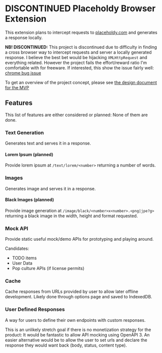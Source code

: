 # DISCONTINUED Placeholdy Browser Extension

This extension plans to intercept requests to [placeholdy.com](https://placeholdy.com) and generates a response locally.

**NB! DISCONTINUED:** This project is discontinued due to difficulty in finding a cross browser way to intercept requests and server a locally generated response. I believe the best bet would be hijacking `XMLHttpRequest` and everything related. However the project fails the effort/reward ratio I'm comfortable with for freeware. If interested, this show the issue fairly well: [chrome bug issue](https://bugs.chromium.org/p/chromium/issues/detail?id=104058)

To get an overview of the project concept, please see [the design document for the MVP](./docs/design-document.md)

## Features

This list of features are either considered or planned: None of them are done.

### Text Generation

Generates text and serves it in a response.

#### Lorem Ipsum (planned)

Provide lorem ipsum at `/text/lorem/<number>` returning a number of words.

### Images

Generates image and serves it in a response.

#### Black Images (planned)

Provide image generation at `/image/black/<number>x<number>.<png|jpe?g>` returning a black image in the width, height and format requested.

### Mock API

Provide static useful mock/demo APIs for prototyping and playing around.

Candidates:

- TODO items
- User Data
- Pop culture APIs (if license permits)

### Cache

Cache responses from URLs provided by user to allow later offline development. Likely done through options page and saved to IndexedDB.

### User Defined Responses

A way for users to define their own endpoints with custom responses.

This is an unlikely stretch goal if there is no monetization strategy for the product: It would be fantastic to allow API mocking using OpenAPI 3. An easier alternative would be to allow the user to set urls and declare the response they would want back (body, status, content type).
